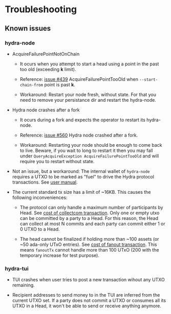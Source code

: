 # Troubleshooting

## Known issues

### hydra-node

- AcquireFailurePointNotOnChain

    + It ocurs when you attempt to start a head using a point in the past too old (exceeding **k** limit).

    + Reference: [issue #439](https://github.com/input-output-hk/hydra/issues/439) AcquireFailurePointTooOld when `--start-chain-from` point is past **k**.

    + Workaround: Restart your node fresh, without state. For that you need to remove your persistance dir and restart the hydra-node.

- Hydra node crashes after a fork

    + It ocurs during a fork and expects the operator to restart its hydra-node.

    + Reference: [issue #560](https://github.com/input-output-hk/hydra/issues/560) Hydra node crashed after a fork.
    
    + Workaround: Restarting your node should be enough to come back to live. Beware, if you wait to long to restart it then you may fall under `QueryAcquireException AcquireFailurePointTooOld` and will require you to restart without state.

- Not an issue, but a workaround: The internal wallet of `hydra-node` requires a UTXO to be marked as "fuel" to drive the Hydra protocol transactions. See [user manual](https://hydra.family/head-protocol/docs/getting-started/demo/with-docker/#seeding-the-network).

- The current standard tx size has a limit of ~16KB. This causes the following inconveniences:
    + The protocol can only handle a maximum number of participants by Head. See [cost of collectcom transaction](https://hydra.family/head-protocol/benchmarks/transaction-cost/#cost-of-collectcom-transaction). Only one or empty utxo can be committed by a party to a Head. For this reason, the Head can collect at most N commits and each party can commit either 1 or 0 UTXO to a Head.

    + The head cannot be finalized if holding more than ~100 assets (or ~50 ada-only UTxO entries). See [cost of fanout transaction](https://hydra.family/head-protocol/benchmarks/transaction-cost/#cost-of-fanout-transaction). This means `fanoutTx` cannot handle more than 100 UTxO (200 with the temporary increase for test purpose).

### hydra-tui

- TUI crashes when user tries to post a new transaction wihout any UTXO remaining.

- Recipient addresses to send money to in the TUI are inferred from the current UTXO set. If a party does not commit a UTXO or consumes all its UTXO in a Head, it won't be able to send or receive anything anymore.
